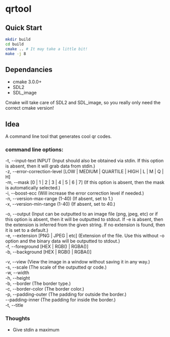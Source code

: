 # qrtool

## Quick Start
```bash
mkdir build
cd build
cmake .. # It may take a little bit!
make -j 8
```

## Dependancies
- cmake 3.0.0+
- SDL2
- SDL_image

Cmake will take care of SDL2 and SDL_image, so you really only need the correct cmake version! 

## Idea

A command line tool that generates cool qr codes.

### command line options:  


-t, --input-text INPUT (Input should also be obtained via stdin. If this option is absent, then it will grab data from stdin.)  
-z, --error-correction-level [LOW | MEDIUM | QUARTILE | HIGH | L | M | Q | H]  
-m, --mask [0 | 1 | 2 | 3 | 4 | 5 | 6 | 7] (If this option is absent, then the mask is automatically selected.)  
-i, --boost-ecc (Will increase the error correction level if needed.)  
-n, --version-max-range (1-40) (If absent, set to 1.)  
-x, --version-min-range (1-40) (If absent, set to 40.)  

-o, --output (Input can be outputted to an image file (png, jpeg, etc) or if this option is absent, then it will be outputted to stdout. If -e is absent, then the extension is inferred from the given string. If no extension is found, then it is set to a default.)  
-e, --extension [PNG | JPEG | etc] (Extension of the file. Use this without -o option and the binary data will be outputted to stdout.)  
-f, --foreground [HEX | RGB() | RGBA()]  
-b, --background [HEX | RGB() | RGBA()]  

-v, --view (View the image in a window without saving it in any way.)  
-s, --scale (The scale of the outputted qr code.)  
-w, --width  
-h, --height  
-b, --border (The border type.)  
-c, --border-color (The border color.)  
-p, --padding-outer (The padding for outside the border.)  
    --padding-inner (The padding for inside the border.)  
-t, --title  

### Thoughts

* Give stdin a maximum